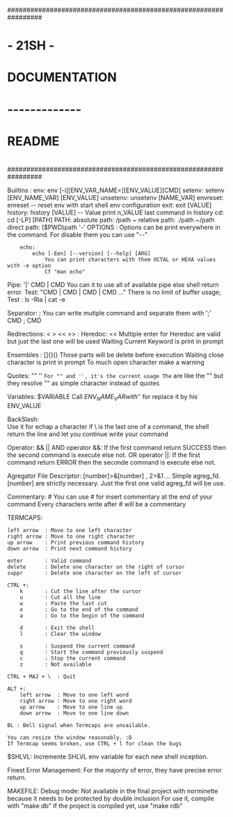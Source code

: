 #################################################################
#																#
#							 - 21SH -							#
#																#
#						  DOCUMENTATION							#
#						  -------------							#
#							  README							#
#																#
#################################################################


Builtins :
		env:
			env [-i][ENV_VAR_NAME=][ENV_VALUE][CMD]
		setenv:
			setenv [ENV_NAME_VAR] [ENV_VALUE]
		unsetenv:
			unsetenv [NAME_VAR]
		envreset:
			enreset -- reset env with start shell env configuration
		exit:
			exit [VALUE]
		history:
			history [VALUE] -- Value print n_VALUE last command in history
		cd:
			cd [-LP] [PATH]
				PATH:	absolute path:	/path
										~
						relative path:	./path
										~/path
						direct path:	($PWD)path
										'-'
			OPTIONS :	Options can be print everywhere in the command.
						For disable them you can use "--"

		echo:
			echo [-Een] [--version] [--help] [ARG]
				You can print characters with them OCTAL or HEXA values with -e option
				Cf "man echo"

Pipe: '|'
	CMD | CMD
		You can it to use all of available pipe else shell return error. Test: "CMD | CMD | CMD | CMD ..."
		There is no limit of buffer usage; Test : ls -Rla | cat -e

Separator: ;
	You can write mutiple command and separate them with ';'
	CMD ; CMD

Redirections: < > << >> :
		Heredoc: <<
			Multiple enter for Heredoc are valid but just the last one will be used
			Waiting Current Keyword is print in prompt

Ensembles : []{}()
		Those parts will be delete before execution
		Waiting close character is print in prompt
		To much open character make a warning

Quotes: "" '' ``
		For "" and '', it's the current usage
		The `` are like the "" but they resolve "" as simple character instead of quotes

Variables: $VARIABLE
		Call $ENV_NAME_VAR with '$' for replace it by his ENV_VALUE

BackSlash: \
		Use it for echap a character
		if \ is the last one of a command, the shell return the line and let you continue write your command

Operator: && ||
		AND operator &&:	If the first command return SUCCESS then the second command is execute else not.
		OR operator ||:		If the first command return ERROR then the seconde command is execute else not.

Agregator File Descriptor: [number]>&[number] , 2>&1 ...
		Simple agreg_fd.
			[number] are strictly necessary.
		Just the first one valid agreg_fd will be use.

Commentary: #
		You can use # for insert commentary at the end of your command
		Every characters write after # will be a commentary

TERMCAPS:

	left arrow	: Move to one left character
	right arrow : Move to one right character
	up arrow	: Print previous command history
	down arrow	: Print next command history

	enter		: Valid command
	delete		: Delete one character on the right of cursor
	suppr		: Delete one character on the left of cursor

	CTRL +:
		k		: Cut the line after the cursor
		u		: Cut all the line
		w		: Paste the last cut
		e		: Go to the end of the command
		a		: Go to the begin of the command

		d		: Exit the shell
		l		: Clear the window

		s		: Suspend the current command
		q		: Start the command previously suspend
		c		: Stop the current command
		z		: Not available

	CTRL + MAJ + \	: Quit

	ALT +:
		left arrow	: Move to one left word
		right arrow : Move to one right word
		up arrow	: Move to one line up
		down arrow	: Move to one line down

	BL : Bell signal when Termcaps are unvailable.

	You can resize the window reasonably. :D
	If Termcap seems broken, use CTRL + l for clean the bugs

$SHLVL:
	Incremente SHLVL env variable for each new shell inception.

Finest Error Management:
	For the majority of error, they have precise error return.

MAKEFILE:
	Debug mode:
		Not available in the final project with norminette because it needs to
		be protected by double inclusion
		For use it, compile with "make db"
		If the project is compiled yet, use "make rdb"
